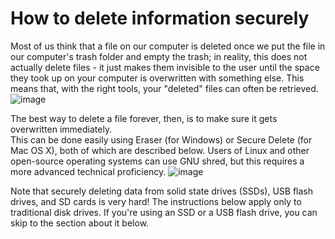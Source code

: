 [Title]: # (How to delete information securely)
[Order]: # (0)

# How to delete information securely

Most of us think that a file on our computer is deleted once we put the file in our computer's trash folder and empty the trash; in reality, this does not actually delete files - it just makes them invisible to the user until the space they took up on your computer is overwritten with something else. This means that, with the right tools, your "deleted" files can often be retrieved.
![image](deleting1.png)

The best way to delete a file forever, then, is to make sure it gets overwritten immediately.  
This can be done easily using Eraser (for Windows) or Secure Delete (for Mac OS X), both of which are described below. Users of Linux and other open-source operating systems can use GNU shred, but this requires a more advanced technical proficiency.
![image](deleting2.png)

Note that securely deleting data from solid state drives (SSDs), USB flash drives, and SD cards is very hard! The instructions below apply only to traditional disk drives. If you're using an SSD or a USB flash drive, you can skip to the section about it below.